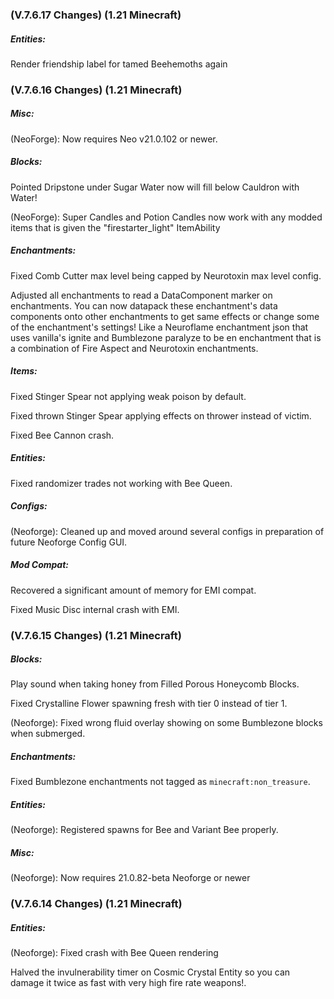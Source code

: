 ### **(V.7.6.17 Changes) (1.21 Minecraft)**

##### Entities:
Render friendship label for tamed Beehemoths again


### **(V.7.6.16 Changes) (1.21 Minecraft)**

##### Misc:
(NeoForge): Now requires Neo v21.0.102 or newer.

##### Blocks:
Pointed Dripstone under Sugar Water now will fill below Cauldron with Water!

(NeoForge): Super Candles and Potion Candles now work with any modded items that is given the "firestarter_light" ItemAbility

##### Enchantments:
Fixed Comb Cutter max level being capped by Neurotoxin max level config.

Adjusted all enchantments to read a DataComponent marker on enchantments. 
 You can now datapack these enchantment's data components onto other enchantments to get same effects or change some of the enchantment's settings!
 Like a Neuroflame enchantment json that uses vanilla's ignite and Bumblezone paralyze to be en enchantment that is a combination of Fire Aspect and Neurotoxin enchantments.

##### Items:
Fixed Stinger Spear not applying weak poison by default.

Fixed thrown Stinger Spear applying effects on thrower instead of victim.

Fixed Bee Cannon crash.

##### Entities:
Fixed randomizer trades not working with Bee Queen.

##### Configs:
(Neoforge): Cleaned up and moved around several configs in preparation of future Neoforge Config GUI.

##### Mod Compat:
Recovered a significant amount of memory for EMI compat.

Fixed Music Disc internal crash with EMI.


### **(V.7.6.15 Changes) (1.21 Minecraft)**

##### Blocks:
Play sound when taking honey from Filled Porous Honeycomb Blocks.

Fixed Crystalline Flower spawning fresh with tier 0 instead of tier 1.

(Neoforge): Fixed wrong fluid overlay showing on some Bumblezone blocks when submerged.

##### Enchantments:
Fixed Bumblezone enchantments not tagged as `minecraft:non_treasure`.

##### Entities:
(Neoforge): Registered spawns for Bee and Variant Bee properly.

##### Misc:
(Neoforge): Now requires 21.0.82-beta Neoforge or newer


### **(V.7.6.14 Changes) (1.21 Minecraft)**

##### Entities:
(Neoforge): Fixed crash with Bee Queen rendering

Halved the invulnerability timer on Cosmic Crystal Entity so you can damage it twice as fast with very high fire rate weapons!.
